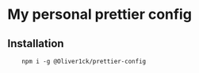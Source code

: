 # My personal prettier config

## Installation

```console
    npm i -g @Oliver1ck/prettier-config
```

